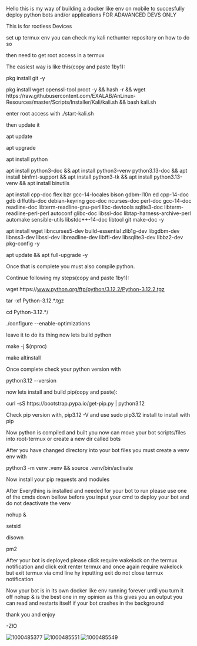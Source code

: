 Hello this is my way of building a docker like env on mobile to succesfully deploy python bots and/or applications FOR ADAVANCED DEVS ONLY

This is for rootless Devices

set up termux env you can check my kali nethunter repository on how to do so 

then need to get root access in a termux

The easiest way is like this(copy and paste 1by1):

pkg install git -y

pkg install wget openssl-tool proot -y && hash -r && wget https://<i></i>raw.githubusercontent.com/EXALAB/AnLinux-Resources/master/Scripts/Installer/Kali/kali.sh && bash kali.sh

enter root access with ./start-kali.sh

then update it 

apt update

apt upgrade

apt install python

apt install python3-doc && apt install python3-venv     python3.13-doc && apt install binfmt-support && apt install python3-tk && apt install python3.13-venv && apt install binutils

apt install cpp-doc flex bzr gcc-14-locales bison gdbm-l10n ed cpp-14-doc gdb diffutils-doc debian-keyring gcc-doc ncurses-doc perl-doc gcc-14-doc readline-doc libterm-readline-gnu-perl libc-devtools sqlite3-doc libterm-readline-perl-perl autoconf glibc-doc libssl-doc libtap-harness-archive-perl automake sensible-utils libstdc++-14-doc libtool git make-doc -y

apt install wget libncurses5-dev build-essential zlib1g-dev libgdbm-dev libnss3-dev libssl-dev libreadline-dev libffi-dev libsqlite3-dev libbz2-dev pkg-config -y

apt update && apt full-upgrade -y

Once that is complete you must also compile python.

Continue following my steps(copy and paste 1by1):

wget https://<i></i>www.python.org/ftp/python/3.12.2/Python-3.12.2.tgz

tar -xf Python-3.12.*.tgz

cd Python-3.12.*/

./configure --enable-optimizations

leave it to do its thing now lets build python

make -j $(nproc)

make altinstall

Once complete check your python version with

python3.12 --version

now lets install and build pip(copy and paste):

curl -sS https://<i></i>bootstrap.pypa.io/get-pip.py | python3.12

Check pip version with, pip3.12 -V and use sudo pip3.12 install to install with pip

Now python is compiled and built you now can move your bot scripts/files into root-termux or create a new dir called bots

After you have changed directory into your bot files you must create a venv env with 

python3 -m venv .venv && source .venv/bin/activate

Now install your pip requests and modules 

After Everything is installed and needed for your bot to run please use one of the cmds down bellow before you input your cmd to deploy your bot and do not deactivate the venv

nohup &

setsid

disown

pm2

After your bot is deployed please click require wakelock on the termux notification and click exit renter termux and once again require wakelock but exit termux via cmd line hy inputting exit do not close termux notification

Now your bot is in its own docker like env running forever until you turn it off nohup & is the best one in my opinion as this gives you an output you can read and restarts itself if your bot crashes in the background


thank you and enjoy

-ZłO

![1000485377](https://github.com/user-attachments/assets/487db380-9c2a-4d31-92bf-2b2c91dab1ab)
![1000485551](https://github.com/user-attachments/assets/183adcbd-8696-446e-b6cd-7ae95fa59db1)
![1000485549](https://github.com/user-attachments/assets/13db350b-7f09-4d11-b197-9d6320fd065f)
